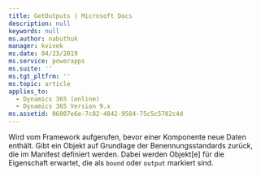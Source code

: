 ```yaml
---
title: GetOutputs | Microsoft Docs
description: null
keywords: null
ms.author: nabuthuk
manager: kvivek
ms.date: 04/23/2019
ms.service: powerapps
ms.suite: ''
ms.tgt_pltfrm: ''
ms.topic: article
applies_to:
  - Dynamics 365 (online)
  - Dynamics 365 Version 9.x
ms.assetid: 06007e6e-7c82-4842-9584-75c5c5782c4d
---
```


Wird vom Framework aufgerufen, bevor einer Komponente neue Daten enthält. Gibt ein Objekt auf Grundlage der Benennungsstandards zurück, die im Manifest definiert werden. Dabei werden Objekt[e] für die Eigenschaft erwartet, die als `bound` oder `output` markiert sind.
